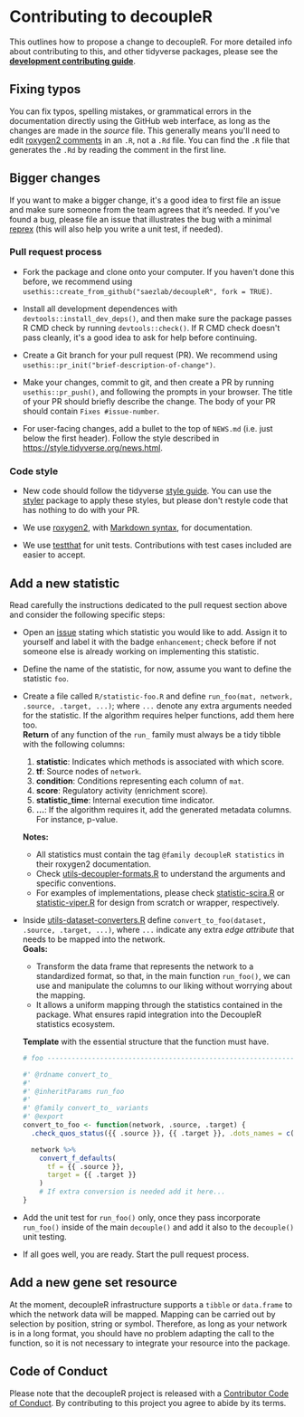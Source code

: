 # Contributing to decoupleR

This outlines how to propose a change to decoupleR. 
For more detailed info about contributing to this, and other tidyverse packages, please see the
[**development contributing guide**](https://rstd.io/tidy-contrib). 

## Fixing typos

You can fix typos, spelling mistakes, or grammatical errors in the documentation directly using the GitHub web interface, as long as the changes are made in the _source_ file. 
This generally means you'll need to edit [roxygen2 comments](https://roxygen2.r-lib.org/articles/roxygen2.html) in an `.R`, not a `.Rd` file. 
You can find the `.R` file that generates the `.Rd` by reading the comment in the first line.

## Bigger changes

If you want to make a bigger change, it's a good idea to first file an issue and make sure someone from the team agrees that it’s needed. 
If you’ve found a bug, please file an issue that illustrates the bug with a minimal 
[reprex](https://www.tidyverse.org/help/#reprex) (this will also help you write a unit test, if needed).

### Pull request process

*   Fork the package and clone onto your computer. If you haven't done this before, we recommend using `usethis::create_from_github("saezlab/decoupleR", fork = TRUE)`.

*   Install all development dependences with `devtools::install_dev_deps()`, and then make sure the package passes R CMD check by running `devtools::check()`. 
    If R CMD check doesn't pass cleanly, it's a good idea to ask for help before continuing. 
*   Create a Git branch for your pull request (PR). We recommend using `usethis::pr_init("brief-description-of-change")`.

*   Make your changes, commit to git, and then create a PR by running `usethis::pr_push()`, and following the prompts in your browser.
    The title of your PR should briefly describe the change.
    The body of your PR should contain `Fixes #issue-number`.

*  For user-facing changes, add a bullet to the top of `NEWS.md` (i.e. just below the first header). Follow the style described in <https://style.tidyverse.org/news.html>.

### Code style

*   New code should follow the tidyverse [style guide](https://style.tidyverse.org). 
    You can use the [styler](https://CRAN.R-project.org/package=styler) package to apply these styles, but please don't restyle code that has nothing to do with your PR.  

*  We use [roxygen2](https://cran.r-project.org/package=roxygen2), with [Markdown syntax](https://cran.r-project.org/web/packages/roxygen2/vignettes/rd-formatting.html), for documentation.  

*  We use [testthat](https://cran.r-project.org/package=testthat) for unit tests. 
   Contributions with test cases included are easier to accept.  
   
## Add a new statistic

Read carefully the instructions dedicated to the pull request section above and consider the following specific steps:

*   Open an [issue](https://github.com/saezlab/decoupleR/issues) stating which statistic you would like to add.
    Assign it to yourself and label it with the badge `enhancement`; check before if not someone else is
    already working on implementing this statistic.  

*   Define the name of the statistic, for now, assume you want to define the statistic `foo`.
    
*   Create a file called `R/statistic-foo.R` and define
    `run_foo(mat, network, .source, .target, ...)`; where `...` denote any
    extra arguments needed for the statistic.
    If the algorithm requires helper functions, add them here too.  
    **Return** of any function of the `run_` family must always be a tidy tibble
    with the following columns:  
    1. **statistic**: Indicates which methods is associated with which score.
    2. **tf**: Source nodes of `network`.
    3. **condition**: Conditions representing each column of `mat`.
    4. **score**: Regulatory activity (enrichment score).
    5. **statistic_time**: Internal execution time indicator.
    6. **...**: If the algorithm requires it, add the generated metadata
       columns. For instance, p-value.
      
    **Notes:**
    *   All statistics must contain the tag `@family decoupleR statistics`
        in their roxygen2 documentation.
    *   Check
        [utils-decoupler-formats.R](https://github.com/saezlab/decoupleR/blob/devel-jesus/R/utils-decoupler-formats.R)
        to understand the arguments and specific conventions.
    *   For examples of implementations, please check
        [statistic-scira.R](https://github.com/saezlab/decoupleR/blob/devel-jesus/R/statistic-scira.R) or
        [statistic-viper.R](https://github.com/saezlab/decoupleR/blob/devel-jesus/R/statistic-viper.R)
        for design from scratch or wrapper, respectively.  
*   Inside
    [utils-dataset-converters.R](https://github.com/saezlab/decoupleR/blob/devel-jesus/R/utils-dataset-converters.R)
    define `convert_to_foo(dataset, .source, .target, ...)`, where `...` indicate
    any extra *edge attribute* that needs to be mapped into the network.  
    **Goals:**  
    *   Transform the data frame that represents
        the network to a standardized format, so that, in the main function `run_foo()`,
        we can use and manipulate the columns to our liking without worrying about the mapping.  
    *   It allows a uniform mapping through the statistics contained in the package.
        What ensures rapid integration into the DecoupleR statistics ecosystem.  
      
    **Template** with the essential structure that the function must have.  
    ```r
    # foo ---------------------------------------------------------------------

    #' @rdname convert_to_
    #'
    #' @inheritParams run_foo
    #'
    #' @family convert_to_ variants
    #' @export
    convert_to_foo <- function(network, .source, .target) {
      .check_quos_status({{ .source }}, {{ .target }}, .dots_names = c(".source", ".target"))
    
      network %>%
        convert_f_defaults(
          tf = {{ .source }},
          target = {{ .target }}
        )
        # If extra conversion is needed add it here...
    }
    ```
*   Add the unit test for `run_foo()` only, once they pass incorporate `run_foo()`
    inside of the main `decouple()` and add it also to the `decouple()` unit testing.
*   If all goes well, you are ready. Start the pull request process.

## Add a new gene set resource

At the moment, decoupleR infrastructure supports a `tibble` or `data.frame` to
which the network data will be mapped. Mapping can be carried out by selection
by position, string or symbol. Therefore, as long as your network is in a long
format, you should have no problem adapting the call to the function, so it is 
not necessary to integrate your resource into the package.

## Code of Conduct

Please note that the decoupleR project is released with a
[Contributor Code of Conduct](CODE_OF_CONDUCT.md). By contributing to this
project you agree to abide by its terms.
